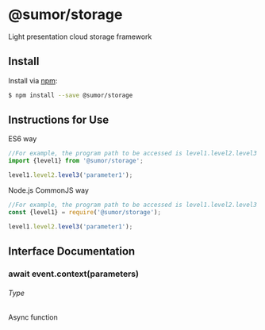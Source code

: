 # @sumor/storage
Light presentation cloud storage framework

## Install

Install via [npm](https://www.npmjs.com/):
```sh
$ npm install --save @sumor/storage
```

## Instructions for Use

ES6 way
```js
//For example, the program path to be accessed is level1.level2.level3
import {level1} from '@sumor/storage';

level1.level2.level3('parameter1');
```
Node.js CommonJS way
```js
//For example, the program path to be accessed is level1.level2.level3
const {level1} = require('@sumor/storage');

level1.level2.level3('parameter1');
```

## Interface Documentation

### await event.context(parameters)
###### Type
Async function